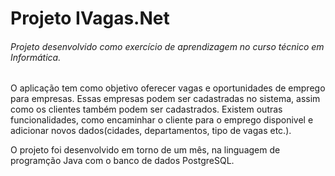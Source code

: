 # Projeto IVagas.Net

<h6>Projeto desenvolvido como exercício de aprendizagem no curso técnico em Informática.</h6>

O aplicação tem como objetivo oferecer vagas e oportunidades de emprego para empresas. Essas empresas podem ser cadastradas no sistema, assim como os clientes também podem ser cadastrados. Existem outras funcionalidades, como encaminhar o cliente para o emprego disponivel e adicionar novos dados(cidades, departamentos, tipo de vagas etc.).

O projeto foi desenvolvido em torno de um mês, na linguagem de programção Java com o banco de dados PostgreSQL.
